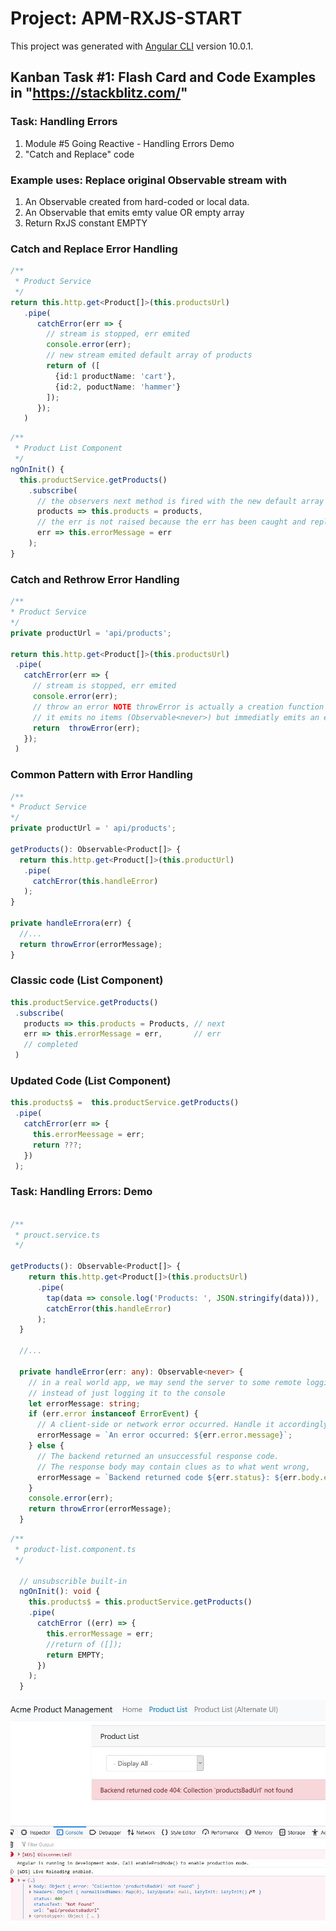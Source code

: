 # Project: APM-RXJS-START

This project was generated with [Angular CLI](https://github.com/angular/angular-cli) version 10.0.1.

## Kanban Task #1: Flash Card and Code Examples in "https://stackblitz.com/"

### Task: Handling Errors

1. Module #5 Going Reactive - Handling Errors Demo
2. "Catch and Replace" code

### Example uses: Replace original Observable stream with

1. An Observable created from hard-coded or local data.
2. An Observable that emits emty value OR empty array
3. Return RxJS constant EMPTY

### Catch and Replace Error Handling

```TypeScript
/**
 * Product Service
 */
return this.http.get<Product[]>(this.productsUrl)
   .pipe(
      catchError(err => {
        // stream is stopped, err emited
        console.error(err); 
        // new stream emited default array of products
        return of ([
          {id:1 productName: 'cart'},
          {id:2, poductName: 'hammer'}
        ]);
      });
   )
```

```TypeScript
/**
 * Product List Component
 */
ngOnInit() {
  this.productService.getProducts()
    .subscribe(
      // the observers next method is fired with the new default array
      products => this.products = products,
      // the err is not raised because the err has been caught and replaced
      err => this.errorMessage = err
    );
}
```

### Catch and Rethrow Error Handling

```TypeScript
/**
* Product Service
*/
private productUrl = 'api/products';

return this.http.get<Product[]>(this.productsUrl)
 .pipe(
   catchError(err => {
     // stream is stopped, err emited
     console.error(err);
     // throw an error NOTE throwError is actually a creation function
     // it emits no items (Observable<never>) but immediatly emits an error notification
     return  throwError(err);
   });
 )
```
 
### Common Pattern with Error Handling

```TypeScript
/**
* Product Service
*/
private productUrl = ' api/products';

getProducts(): Observable<Product[]> {
  return this.http.get<Product[]>(this.productUrl)
   .pipe(
     catchError(this.handleError)
   );
}

private handleErrora(err) {
  //...
  return throwError(errorMessage);
}
```

### Classic code (List Component)

```TypeScript
this.productService.getProducts()
 .subscribe(
   products => this.products = Products, // next
   err => this.errorMessage = err,       // err
   // completed
 )
```

### Updated Code (List Component)

```TypeScript
this.products$ =  this.productService.getProducts()
 .pipe(
   catchError(err => {
     this.errorMeessage = err;
     return ???;
   })
 );
```

### Task: Handling Errors: Demo

```TypeScript

/**
 * prouct.service.ts
 */

getProducts(): Observable<Product[]> {
    return this.http.get<Product[]>(this.productsUrl)
      .pipe(
        tap(data => console.log('Products: ', JSON.stringify(data))),
        catchError(this.handleError)
      );
  }

  //...

  private handleError(err: any): Observable<never> {
    // in a real world app, we may send the server to some remote logging infrastructure
    // instead of just logging it to the console
    let errorMessage: string;
    if (err.error instanceof ErrorEvent) {
      // A client-side or network error occurred. Handle it accordingly.
      errorMessage = `An error occurred: ${err.error.message}`;
    } else {
      // The backend returned an unsuccessful response code.
      // The response body may contain clues as to what went wrong,
      errorMessage = `Backend returned code ${err.status}: ${err.body.error}`;
    }
    console.error(err);
    return throwError(errorMessage);
  }
```

```TypeScript
/**
 * product-list.component.ts
 */

  // unsubscrible built-in
  ngOnInit(): void {
    this.products$ = this.productService.getProducts()
    .pipe(
      catchError ((err) => {
        this.errorMessage = err;
        //return of ([]);
        return EMPTY;
      })
    );
  }
```

![Error Msg](src/assets/images/error.jpg)
